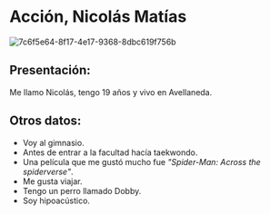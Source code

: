 # Acción, Nicolás Matías
![7c6f5e64-8f17-4e17-9368-8dbc619f756b](https://github.com/NicoAccion/NicoAccion/assets/164537815/8bd26c4c-6397-48fc-8387-fa890a888adc)

## Presentación:
Me llamo Nicolás, tengo 19 años y vivo en Avellaneda.
## Otros datos:
- Voy al gimnasio.
- Antes de entrar a la facultad hacía taekwondo.
- Una película que me gustó mucho fue *"Spider-Man: Across the spiderverse"*.
- Me gusta viajar.
- Tengo un perro llamado Dobby.
- Soy hipoacústico.
